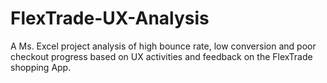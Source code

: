 # FlexTrade-UX-Analysis
A Ms. Excel project analysis of high bounce rate, low conversion and poor checkout progress based on UX activities and feedback on the FlexTrade shopping App.
